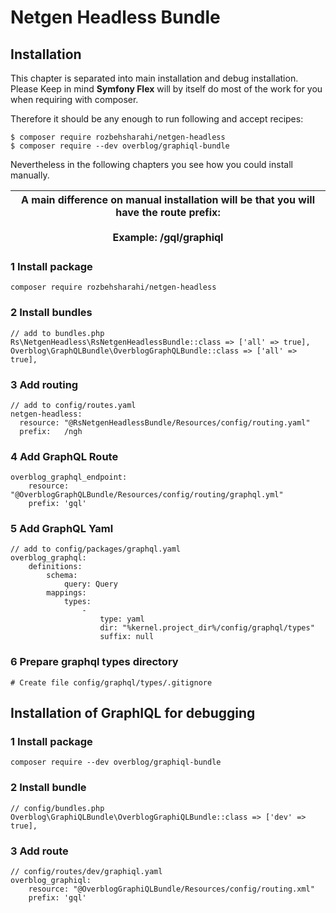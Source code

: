 # Netgen Headless Bundle

## Installation

This chapter is separated into main installation and debug installation. Please Keep in mind **Symfony Flex** will by itself do most of the work for you when requiring with composer. 

Therefore it should be any enough to run following and accept recipes:

```
$ composer require rozbehsharahi/netgen-headless
$ composer require --dev overblog/graphiql-bundle
```

Nevertheless in the following chapters you see how you could install manually. 

| A main difference on manual installation will be that you will have the route prefix:<br /><br />Example: /gql/graphiql |
| --- |

### 1 Install package

`composer require rozbehsharahi/netgen-headless`

### 2 Install bundles

```
// add to bundles.php
Rs\NetgenHeadless\RsNetgenHeadlessBundle::class => ['all' => true],
Overblog\GraphQLBundle\OverblogGraphQLBundle::class => ['all' => true],
```

### 3 Add routing

```
// add to config/routes.yaml
netgen-headless:
  resource: "@RsNetgenHeadlessBundle/Resources/config/routing.yaml"
  prefix:   /ngh
```

### 4 Add GraphQL Route

```
overblog_graphql_endpoint:
    resource: "@OverblogGraphQLBundle/Resources/config/routing/graphql.yml"
    prefix: 'gql'
```

### 5 Add GraphQL Yaml

```
// add to config/packages/graphql.yaml
overblog_graphql:
    definitions:
        schema:
            query: Query
        mappings:
            types:
                -
                    type: yaml
                    dir: "%kernel.project_dir%/config/graphql/types"
                    suffix: null
```

### 6 Prepare graphql types directory

```
# Create file config/graphql/types/.gitignore
```

## Installation of GraphIQL for debugging

### 1 Install package 

```
composer require --dev overblog/graphiql-bundle
```

### 2 Install bundle

```
// config/bundles.php
Overblog\GraphiQLBundle\OverblogGraphiQLBundle::class => ['dev' => true],
```

### 3 Add route

```
// config/routes/dev/graphiql.yaml
overblog_graphiql:
    resource: "@OverblogGraphiQLBundle/Resources/config/routing.xml"
    prefix: 'gql'
```